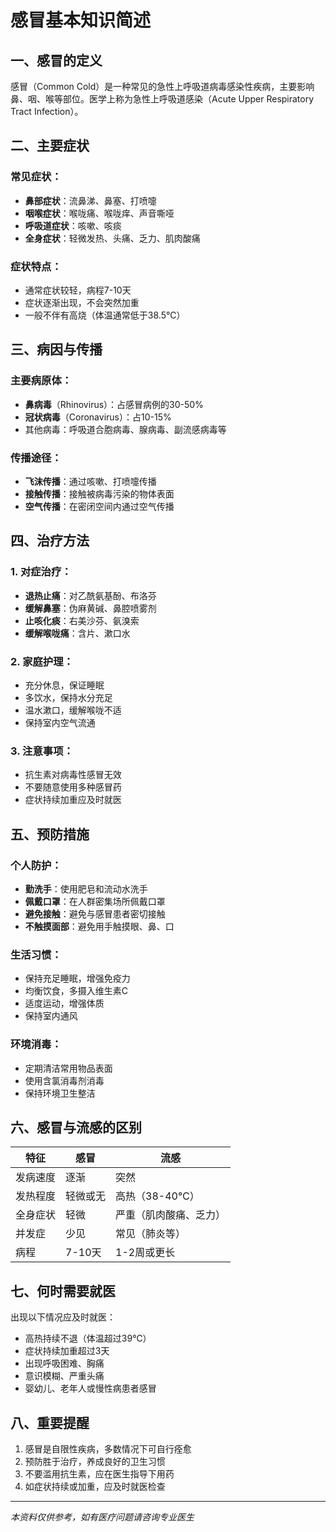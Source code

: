 # 感冒基本知识简述

## 一、感冒的定义

感冒（Common Cold）是一种常见的急性上呼吸道病毒感染性疾病，主要影响鼻、咽、喉等部位。医学上称为急性上呼吸道感染（Acute Upper Respiratory Tract Infection）。

## 二、主要症状

### 常见症状：
- **鼻部症状**：流鼻涕、鼻塞、打喷嚏
- **咽喉症状**：喉咙痛、喉咙痒、声音嘶哑
- **呼吸道症状**：咳嗽、咳痰
- **全身症状**：轻微发热、头痛、乏力、肌肉酸痛

### 症状特点：
- 通常症状较轻，病程7-10天
- 症状逐渐出现，不会突然加重
- 一般不伴有高烧（体温通常低于38.5℃）

## 三、病因与传播

### 主要病原体：
- **鼻病毒**（Rhinovirus）：占感冒病例的30-50%
- **冠状病毒**（Coronavirus）：占10-15%
- 其他病毒：呼吸道合胞病毒、腺病毒、副流感病毒等

### 传播途径：
- **飞沫传播**：通过咳嗽、打喷嚏传播
- **接触传播**：接触被病毒污染的物体表面
- **空气传播**：在密闭空间内通过空气传播

## 四、治疗方法

### 1. 对症治疗：
- **退热止痛**：对乙酰氨基酚、布洛芬
- **缓解鼻塞**：伪麻黄碱、鼻腔喷雾剂
- **止咳化痰**：右美沙芬、氨溴索
- **缓解喉咙痛**：含片、漱口水

### 2. 家庭护理：
- 充分休息，保证睡眠
- 多饮水，保持水分充足
- 温水漱口，缓解喉咙不适
- 保持室内空气流通

### 3. 注意事项：
- 抗生素对病毒性感冒无效
- 不要随意使用多种感冒药
- 症状持续加重应及时就医

## 五、预防措施

### 个人防护：
- **勤洗手**：使用肥皂和流动水洗手
- **佩戴口罩**：在人群密集场所佩戴口罩
- **避免接触**：避免与感冒患者密切接触
- **不触摸面部**：避免用手触摸眼、鼻、口

### 生活习惯：
- 保持充足睡眠，增强免疫力
- 均衡饮食，多摄入维生素C
- 适度运动，增强体质
- 保持室内通风

### 环境消毒：
- 定期清洁常用物品表面
- 使用含氯消毒剂消毒
- 保持环境卫生整洁

## 六、感冒与流感的区别

| 特征 | 感冒 | 流感 |
|------|------|------|
| 发病速度 | 逐渐 | 突然 |
| 发热程度 | 轻微或无 | 高热（38-40℃） |
| 全身症状 | 轻微 | 严重（肌肉酸痛、乏力） |
| 并发症 | 少见 | 常见（肺炎等） |
| 病程 | 7-10天 | 1-2周或更长 |

## 七、何时需要就医

出现以下情况应及时就医：
- 高热持续不退（体温超过39℃）
- 症状持续加重超过3天
- 出现呼吸困难、胸痛
- 意识模糊、严重头痛
- 婴幼儿、老年人或慢性病患者感冒

## 八、重要提醒

1. 感冒是自限性疾病，多数情况下可自行痊愈
2. 预防胜于治疗，养成良好的卫生习惯
3. 不要滥用抗生素，应在医生指导下用药
4. 如症状持续或加重，应及时就医检查

---
*本资料仅供参考，如有医疗问题请咨询专业医生*